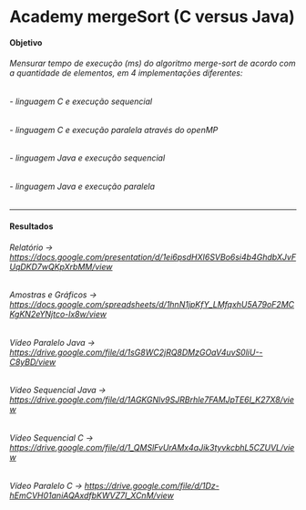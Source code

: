 # Academy mergeSort (C versus Java)

#### Objetivo
###### Mensurar tempo de execução (ms) do algoritmo merge-sort de acordo com a quantidade de elementos, em 4 implementações diferentes:
###### - linguagem C e execução sequencial
###### - linguagem C e execução paralela através do openMP
###### - linguagem Java e execução sequencial
###### - linguagem Java e execução paralela

______________________________________________________________________________________________________________________

#### Resultados
###### Relatório -> https://docs.google.com/presentation/d/1ei6psdHXI6SVBo6si4b4GhdbXJvFUqDKD7wQKpXrbMM/view
###### Amostras e Gráficos -> https://docs.google.com/spreadsheets/d/1hnN1jpKfY_LMfqxhU5A79oF2MCKgKN2eYNjtco-lx8w/view
###### Vídeo Paralelo Java -> https://drive.google.com/file/d/1sG8WC2jRQ8DMzGOaV4uvS0liU--C8yBD/view
###### Vídeo Sequencial Java -> https://drive.google.com/file/d/1AGKGNlv9SJRBrhle7FAMJpTE6I_K27X8/view
###### Vídeo Sequencial C -> https://drive.google.com/file/d/1_QMSlFvUrAMx4aJik3tyvkcbhL5CZUVL/view
###### Vídeo Paralelo C -> https://drive.google.com/file/d/1Dz-hEmCVH01aniAQAxdfbKWVZ7I_XCnM/view
